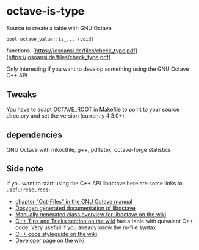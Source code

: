 # octave-is-type

Source to create a table with GNU Octave

    bool octave_value::is_... (void)

functions: [https://josoansi.de/files/check_type.pdf](https://josoansi.de/files/check_type.pdf)

Only interesting if you want to develop something using the GNU Octave C++ API

## Tweaks

You have to adapt OCTAVE_ROOT in Makefile to point to your source directory
and set the version (currently 4.3.0+).

## dependencies

GNU Octave with mkoctfile, g++, pdflatex, octave-forge statistics

## Side note

If you want to start using the C++ API liboctave here are some links to useful resources:

* [chapter "Oct-Files" in the GNU Octave manual](https://www.gnu.org/software/octave/doc/interpreter/Oct_002dFiles.html#Oct_002dFiles)
* [Doxygen generated documentation of liboctave](http://wiki.octave.org/Doxygen)
* [Manually generated class overview for liboctave on the wiki](http://wiki.octave.org/Project_liboctave_4.2)
* [C++ Tips and Tricks section on the wiki](http://wiki.octave.org/Tips_and_tricks#C.2B.2B) has a table with quivalent C++ code. Very usefull if you already know the m-file syntax
* [C++ code styleguide on the wiki](http://wiki.octave.org/C%2B%2B_style_guide)
* [Developer page on the wiki](http://wiki.octave.org/Developers)
